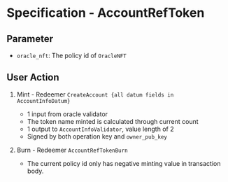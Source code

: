# Specification - AccountRefToken

## Parameter

- `oracle_nft`: The policy id of `OracleNFT`

## User Action

1. Mint - Redeemer `CreateAccount {all datum fields in AccountInfoDatum}`

   - 1 input from oracle validator
   - The token name minted is calculated through current count
   - 1 output to `AccountInfoValidator`, value length of 2
   - Signed by both operation key and `owner_pub_key`

2. Burn - Redeemer `AccountRefTokenBurn`

   - The current policy id only has negative minting value in transaction body.

